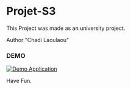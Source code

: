 # Projet-S3

This Project was made as an university project.

Author "Chadi Laoulaou"

<h3>DEMO</h3>

<a href="https://vimeo.com/user108556822/review/391024884/c37cd85c2e" rel="nofollow"><img src="https://media.giphy.com/media/M8RPlS5x5QUjmIlKH2/giphy.gif" alt="Demo Application" data-canonical-src="https://vimeo.com/user108556822/review/391024884/c37cd85c2e" style="max-width:100%;"></a>

Have Fun.
